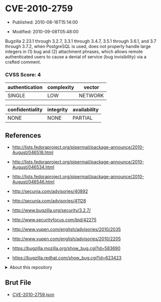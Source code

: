 # CVE-2010-2759

- Published: 2010-08-16T15:14:00

- Modified: 2010-09-08T05:48:00

Bugzilla 2.23.1 through 3.2.7, 3.3.1 through 3.4.7, 3.5.1 through 3.6.1, and 3.7 through 3.7.2, when PostgreSQL is used, does not properly handle large integers in (1) bug and (2) attachment phrases, which allows remote authenticated users to cause a denial of service (bug invisibility) via a crafted comment.

### CVSS Score: **4**

| authentication | complexity | vector |
| --- | --- | --- |
| SINGLE | LOW | NETWORK |

| confidentiality | integrity | availability |
| --- | --- | --- |
| NONE | NONE | PARTIAL |

## References

* http://lists.fedoraproject.org/pipermail/package-announce/2010-August/046518.html

* http://lists.fedoraproject.org/pipermail/package-announce/2010-August/046534.html

* http://lists.fedoraproject.org/pipermail/package-announce/2010-August/046546.html

* http://secunia.com/advisories/40892

* http://secunia.com/advisories/41128

* http://www.bugzilla.org/security/3.2.7/

* http://www.securityfocus.com/bid/42275

* http://www.vupen.com/english/advisories/2010/2035

* http://www.vupen.com/english/advisories/2010/2205

* https://bugzilla.mozilla.org/show_bug.cgi?id=583690

* https://bugzilla.redhat.com/show_bug.cgi?id=623423

<details>
<summary>About this repository</summary> 

  This repository is part of the project [Live Hack CVE](https://github.com/Live-Hack-CVE). Main website can be found [www.live-hack.org](https://www.live-hack.org) 
  
  Made by [Sn0wAlice](https://github.com/Sn0wAlice) for the people that care about security and need to have a feed of the latest CVEs. Hope you enjoy it, don't forget to star the repo and follow me on [Twitter](https://twitter.com/Sn0wAlice) and [Github](https://github.com/Sn0wAlice). And that is my [personnal website](https://www.alice-snow.me/)

  - [Home Page](https://github.com/Live-Hack-CVE)
  - [Framework](https://github.com/Live-Hack-CVE/cve-framework)
  - [CVE database](https://github.com/Live-Hack-CVE/full_database)
  - [Changelog](https://github.com/Live-Hack-CVE/Changelog)
</details>

## Brut File

* [CVE-2010-2759.json](https://raw.githubusercontent.com/Live-Hack-CVE/full_database/main/cves/2010/CVE-2010-2759.json)

